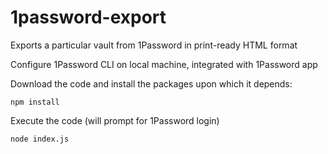 # 1password-export

Exports a particular vault from 1Password in print-ready HTML format

Configure 1Password CLI on local machine, integrated with 1Password app

Download the code and install the packages upon which it depends:

    npm install

Execute the code (will prompt for 1Password login)

    node index.js
